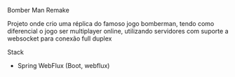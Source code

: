 Bomber Man Remake


Projeto onde crio uma réplica do famoso jogo bomberman, tendo como diferencial o jogo ser multiplayer online, utilizando servidores com suporte a websocket para conexão full duplex

Stack
 - Spring WebFlux (Boot, webflux)
